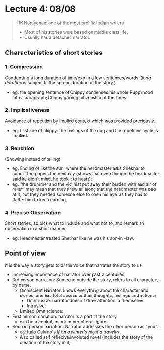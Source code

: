 # Lecture 4: 08/08



>  RK Narayanan: one of the most prolific Indian writers
>
> - Most of his stories were based on middle class life.
> - Usually has a detached narrator.



## Characteristics of short stories

### 1. Compression

 Condensing a long duration of time/exp in a few sentences/words. (_long duration_ is subject to the spread duration of the story.)

-  eg: the opening sentence of Chippy condenses his whole Puppyhood into a paragraph; Chippy gaining citizenship of the lanes

### 2. Implicativeness

 Avoidance of repetition by implied context which was provided previously.

- eg: Last line of chippy: the feelings of the dog and the repetitive cycle is implied.

### 3. Rendition

(Showing instead of telling)

- eg: Ending of like the sun, where the headmaster asks Shekhar to submit the papers the next day (shows that even though the headmaster said he didn't mind, he took it to heart); 
- eg: "the drummer and the violinist put away their burden with and air of relief" may mean that they knew all along that the headmaster was bad at it, but they needed someone else to open his eye, as they had to flatter him to keep earning.

### 4. Precise Observation

_Short_ stories, so pick what to include and what not to, and remark an observation in a short manner

- eg: Headmaster treated Shekhar like he was his son-in -law.



## Point of view

It is the way a story gets told/ the voice that narrates the story to us.

- Increasing importance of narrator over past 2 centuries.
- 3rd person narration: Someone outside the story, refers to all characters by name.
  - Omniscient Narrator: knows everything about the character and stories, and has total access to their thoughts, feelings and actions/
    - Unintrusive: narrator doesn't draw attention to themselves
    - Intrusive: 
  - Limited Omniscience: 
- First person narration: narrator is a part of the story.
  - can be a central, minor or peripheral figure.
- Second person narration: Narrator addresses the other person as "you".
  - eg: Italo Calvino's _If on a winter's night a traveller_.
  - Also called self reflexive/involuted novel (includes the story of the creation of the story in it).



